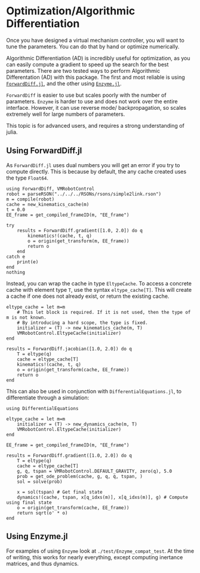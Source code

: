 # Optimization/Algorithmic Differentiation

Once you have designed a virtual mechanism controller, you will want to tune the parameters.
You can do that by hand or optimize numerically.

Algorithmic Differentiation (AD) is incredibly useful for optimization, as you can easily compute 
a gradient to speed up the search for the best parameters.
There are two tested ways to perform Algorithmic Differentation (AD) with this package.
The first and most reliable is using [`ForwardDiff.jl`](https://github.com/JuliaDiff/ForwardDiff.jl),
and the other using [`Enzyme.jl`](https://github.com/EnzymeAD/Enzyme.jl).

`ForwardDiff` is easier to use but scales poorly with the number of parameters. `Enzyme` is harder 
to use and does not work over the entire interface. However, it can use reverse mode/
backpropagation, so scales extremely well for large numbers of parameters.

This topic is for advanced users, and requires a strong understanding of julia. 

## Using ForwardDiff.jl

As `ForwardDiff.jl` uses dual numbers you will get an error if you try to compute directly.
This is because by default, the any cache created uses the type `Float64`.

```@example 1
using ForwardDiff, VMRobotControl
robot = parseRSON("../../../RSONs/rsons/simple2link.rson")
m = compile(robot)
cache = new_kinematics_cache(m)
t = 0.0
EE_frame = get_compiled_frameID(m, "EE_frame")

try
    results = ForwardDiff.gradient([1.0, 2.0]) do q
        kinematics!(cache, t, q)
        o = origin(get_transform(m, EE_frame))
        return o
    end
catch e
    print(e)
end
nothing
```

Instead, you can wrap the cache in type `EltypeCache`. To access a concrete cache with element type
`T`, use the syntax `eltype_cache[T]`. This will create a cache if one does not already exist, or
return the existing cache.

```@example  1
eltype_cache = let m=m
    # This let block is required. If it is not used, then the type of m is not known.
    # By introducing a hard scope, the type is fixed.
    initializer = (T) -> new_kinematics_cache(m, T)
    VMRobotControl.EltypeCache(initializer)
end

results = ForwardDiff.jacobian([1.0, 2.0]) do q
    T = eltype(q)
    cache = eltype_cache[T]
    kinematics!(cache, t, q)
    o = origin(get_transform(cache, EE_frame))
    return o
end
```

This can also be used in conjunction with `DifferentialEquations.jl`, to differentiate through
a simulation:
```@example 1
using DifferentialEquations

eltype_cache = let m=m
    initializer = (T) -> new_dynamics_cache(m, T)
    VMRobotControl.EltypeCache(initializer)
end

EE_frame = get_compiled_frameID(m, "EE_frame")

results = ForwardDiff.gradient([1.0, 2.0]) do q
    T = eltype(q)
    cache = eltype_cache[T]
    g, q̇, tspan = VMRobotControl.DEFAULT_GRAVITY, zero(q), 5.0
    prob = get_ode_problem(cache, g, q, q̇, tspan, )
    sol = solve(prob)
    
    x = sol(tspan) # Get final state
    dynamics!(cache, tspan, x[q_idxs(m)], x[q̇_idxs(m)], g) # Compute using final state
    o = origin(get_transform(cache, EE_frame))
    return sqrt(o' * o)
end
```

## Using Enzyme.jl

For examples of using `Enzyme` look at `./test/Enzyme_compat_test`. At the time of writing,
this works for nearly everything, except computing inertance matrices, and thus dynamics.

